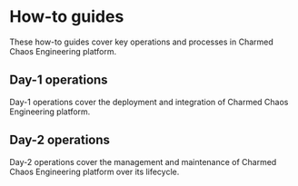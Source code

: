 # How-to guides

These how-to guides cover key operations and processes in Charmed Chaos Engineering platform.

## Day-1 operations

Day-1 operations cover the deployment and integration of Charmed Chaos Engineering platform.

## Day-2 operations

Day-2 operations cover the management and maintenance of Charmed Chaos Engineering platform over its lifecycle.
